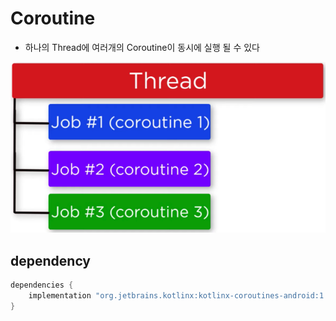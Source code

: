 # Coroutine

* 하나의 Thread에 여러개의 Coroutine이 동시에 실행 될 수 있다

![image-20200729004752452](Coroutine.assets/image-20200729004752452.png)



## dependency

```java
dependencies {
    implementation "org.jetbrains.kotlinx:kotlinx-coroutines-android:1.3.5"
}
```

